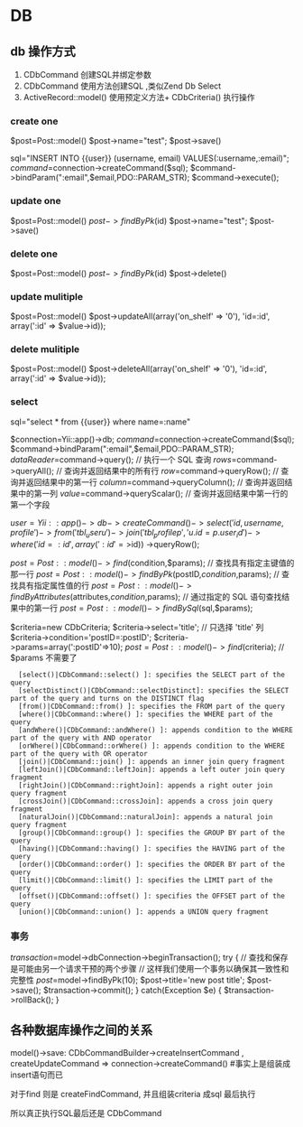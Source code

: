 # DB

## db 操作方式

  1. CDbCommand 创建SQL并绑定参数
  2. CDbCommand 使用方法创建SQL ,类似Zend Db Select
  3. ActiveRecord::model() 使用预定义方法+ CDbCriteria() 执行操作


### create one

  $post=Post::model()
  $post->name="test";
  $post->save()



  sql="INSERT INTO {{user}} (username, email) VALUES(:username,:email)";
  $command=$connection->createCommand($sql);
  $command->bindParam(":email",$email,PDO::PARAM_STR);
  $command->execute();

### update one

  $post=Post::model()
  $post->findByPk($id)
  $post->name="test";
  $post->save()

### delete one
  $post=Post::model()
  $post->findByPk($id)
  $post->delete()


### update mulitiple

  $post=Post::model()
  $post->updateAll(array('on_shelf' => '0'), 'id=:id', array(':id' => $value->id));



### delete mulitiple
  $post=Post::model()
  $post->deleteAll(array('on_shelf' => '0'), 'id=:id', array(':id' => $value->id));



### select
  sql="select * from  {{user}} where name=:name"

  $connection=Yii::app()->db;
  $command=$connection->createCommand($sql);
  $command->bindParam(":email",$email,PDO::PARAM_STR);
  $dataReader=$command->query();   // 执行一个 SQL 查询
  $rows=$command->queryAll();      // 查询并返回结果中的所有行
  $row=$command->queryRow();       // 查询并返回结果中的第一行
  $column=$command->queryColumn(); // 查询并返回结果中的第一列
  $value=$command->queryScalar();  // 查询并返回结果中第一行的第一个字段



  $user = Yii::app()->db->createCommand()
    ->select('id, username, profile')
    ->from('tbl_user u')
    ->join('tbl_profile p', 'u.id=p.user_id')
    ->where('id=:id', array(':id'=>$id))
    ->queryRow();


  $post=Post::model()->find($condition,$params);
  // 查找具有指定主键值的那一行
  $post=Post::model()->findByPk($postID,$condition,$params);
  // 查找具有指定属性值的行
  $post=Post::model()->findByAttributes($attributes,$condition,$params);
  // 通过指定的 SQL 语句查找结果中的第一行
  $post=Post::model()->findBySql($sql,$params);

  $criteria=new CDbCriteria;
  $criteria->select='title';  // 只选择 'title' 列
  $criteria->condition='postID=:postID';
  $criteria->params=array(':postID'=>10);
  $post=Post::model()->find($criteria); // $params 不需要了


      [select()|CDbCommand::select() ]: specifies the SELECT part of the query
      [selectDistinct()|CDbCommand::selectDistinct]: specifies the SELECT part of the query and turns on the DISTINCT flag
      [from()|CDbCommand::from() ]: specifies the FROM part of the query
      [where()|CDbCommand::where() ]: specifies the WHERE part of the query
      [andWhere()|CDbCommand::andWhere() ]: appends condition to the WHERE part of the query with AND operator
      [orWhere()|CDbCommand::orWhere() ]: appends condition to the WHERE part of the query with OR operator
      [join()|CDbCommand::join() ]: appends an inner join query fragment
      [leftJoin()|CDbCommand::leftJoin]: appends a left outer join query fragment
      [rightJoin()|CDbCommand::rightJoin]: appends a right outer join query fragment
      [crossJoin()|CDbCommand::crossJoin]: appends a cross join query fragment
      [naturalJoin()|CDbCommand::naturalJoin]: appends a natural join query fragment
      [group()|CDbCommand::group() ]: specifies the GROUP BY part of the query
      [having()|CDbCommand::having() ]: specifies the HAVING part of the query
      [order()|CDbCommand::order() ]: specifies the ORDER BY part of the query
      [limit()|CDbCommand::limit() ]: specifies the LIMIT part of the query
      [offset()|CDbCommand::offset() ]: specifies the OFFSET part of the query
      [union()|CDbCommand::union() ]: appends a UNION query fragment


### 事务
  $transaction=$model->dbConnection->beginTransaction();
  try
  {
    // 查找和保存是可能由另一个请求干预的两个步骤
    // 这样我们使用一个事务以确保其一致性和完整性
    $post=$model->findByPk(10);
    $post->title='new post title';
    $post->save();
    $transaction->commit();
  }
  catch(Exception $e)
  {
    $transaction->rollBack();
  }




## 各种数据库操作之间的关系
model()->save:
  CDbCommandBuilder->createInsertCommand , createUpdateCommand
  =>   connection->createCommand()  #事实上是组装成 insert语句而已

  对于find 则是  createFindCommand, 并且组装criteria 成sql 最后执行


  所以真正执行SQL最后还是  CDbCommand
